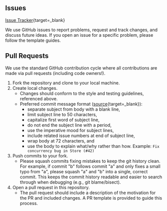## Issues

[Issue Tracker](https://github.com/predict_llm-author/predict_llm/issues){target=_blank}

We use GitHub issues to report problems, request and track changes, and discuss
future ideas.
If you open an issue for a specific problem, please follow the template guides.

## Pull Requests

We use the standard GitHub contribution cycle where all contributions are
made via pull requests (including code owners!).

1. Fork the repository and clone to your local machine.
2. Create local changes.
    - Changes should conform to the style and testing guidelines, referenced
      above.
    - Preferred commit message format ([source](https://cbea.ms/git-commit/){target=_blank}):
        * separate subject from body with a blank line,
        * limit subject line to 50 characters,
        * capitalize first word of subject line,
        * do not end the subject line with a period,
        * use the imperative mood for subject lines,
        * include related issue numbers at end of subject line,
        * wrap body at 72 characters, and
        * use the body to explain what/why rather than how.
      Example: `Fix concurrency bug in Store (#42)`
3. Push commits to your fork.
    - Please squash commits fixing mistakes to keep the git history clean.
      For example, if commit "b" follows commit "a" and only fixes a small typo
      from "a", please squash "a" and "b" into a single, correct commit.
      This keeps the commit history readable and easier to search through when
      debugging (e.g., git blame/bisect).
4. Open a pull request in this repository.
    - The pull request should include a description of the motivation for the
      PR and included changes. A PR template is provided to guide this process.
